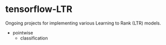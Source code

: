 # tensorflow-LTR

Ongoing projects for implementing various Learning to Rank (LTR) models.

- pointwise
    - classification
       